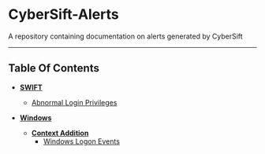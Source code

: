 # CyberSift-Alerts

A repository containing documentation on alerts generated by CyberSift

--------------------------

## Table Of Contents

- **[SWIFT](https://github.com/dvas0004/CyberSift-Alerts/tree/master/SWIFT)**
  - [Abnormal Login Privileges](https://github.com/dvas0004/CyberSift-Alerts/blob/master/SWIFT/Abnormal%20Login%20Privileges.md)


- **[Windows](https://github.com/dvas0004/CyberSift-Alerts/tree/master/windows)**
  - **[Context Addition](https://github.com/dvas0004/CyberSift-Alerts/tree/master/windows/Context%20Addition)** 
      - [Windows Logon Events](https://github.com/dvas0004/CyberSift-Alerts/blob/master/windows/Context%20Addition/Windows%20Logon%20Events.md)